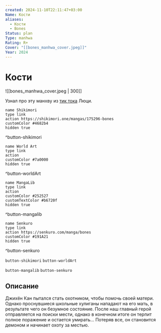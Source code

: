 ```yaml
---
created: 2024-11-10T22:11:47+03:00
Name: Кости
aliases:
  - Кости
  - Bones
Status: plan
Type: manhwa
Rating: R+
Cover: "[[bones_manhwa_cover.jpeg]]"
Year: 2024
---
```


# Кости

![[bones_manhwa_cover.jpeg | 300]]

Узнал про эту манхву из [тик тока](https://youtube.com/shorts/OEeJVMRoUgM?si=5FGZKmb6mgqdBl2d) Люци.

```button
name Shikimori
type link
action https://shikimori.one/mangas/175296-bones
customColor #4682b4
hidden true
```
^button-shikimori

```button
name World Art
type link
action 
customColor #7a0000
hidden true
```
^button-worldArt

```button
name MangaLib
type link
action 
customColor #252527
customTextColor #b6720f
hidden true
```
^button-mangalib

```button
name Senkuro
type link
action https://senkuro.com/manga/bones
customColor #191A21
hidden true
```
^button-senkuro



`button-shikimori` `button-worldArt`

`button-mangalib` `button-senkuro`

## Описание

Джихён Кан пытался стать охотником, чтобы помочь своей матери. Однако проснувшиеся школьные хулиганы нападают на его мать, в результате чего он безумное состояние. После наш главный герой отправляется на поиски мести, однако в конечном итоге он терпит полное поражение и остается умирать... Потеряв все, он становится демоном и начинает охоту за местью.

